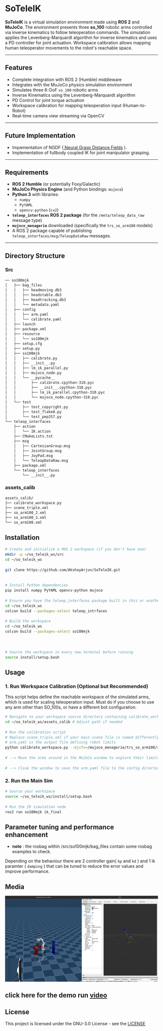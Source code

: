 # SoTeleIK

**SoTeleIK** is a virtual simulation environment made using **ROS 2** and **MuJoCo**. The environment presents three **so_100** robotic arms controlled via inverse kinematics to follow teleoperation commands. The simulation applies the Levenberg-Marquardt algorithm for inverse kinematics and uses a PD controller for joint actuation. Workspace calibration allows mapping human teleoperator movements to the robot's reachable space.

---

## Features

* Complete integration with ROS 2 (Humble) middleware
* Integrates with the MuJoCo physics simulation environment
* Simulates three 6-DoF `so_100` robotic arms
* Inverse Kinematics using the Levenberg-Marquardt algorithm
* PD Control for joint torque actuation
* Workspace calibration for mapping teleoperation input (Human-to-Robot)
* Real-time camera view streaming via OpenCV

---

## Future Implementation

* Impementation of NGDF ([ Neural Grasp Distance Fields](https://sites.google.com/view/neural-grasp-distance-fields) ).
* Implementation of fullbody coupled IK for joint manipulator grasping.

---

## Requirements

* **ROS 2 Humble** (or potentially Foxy/Galactic)
* **MuJoCo Physics Engine** (and Python bindings: `mujoco`)
* **Python 3** with libraries:
    * `numpy`
    * `PyYAML`
    * `opencv-python` (`cv2`)
* **`teleop_interfaces` ROS 2 package** (for the `/meta/teleop_data_raw` message type)
* **`mujoco_menagerie`** downloaded (specifically the `trs_so_arm100` models)
* A ROS 2 package capable of publishing `teleop_interfaces/msg/TeleopDataRaw` messages.

---

## Directory Structure

### Src
```
── so100mjk
│   ├── bag_files
│   │   ├── headmoving.db3
│   │   ├── headstable.db3
│   │   ├── headtracking.db3
│   │   └── metadata.yaml
│   ├── config
│   │   ├── arm.yaml
│   │   └── calibrate.yaml
│   ├── launch
│   ├── package.xml
│   ├── resource
│   │   └── so100mjk
│   ├── setup.cfg
│   ├── setup.py
│   ├── so100mjk
│   │   ├── calibrate.py
│   │   ├── __init__.py
│   │   ├── lm_ik_parallel.py
│   │   ├── mujoco_node.py
│   │   └── __pycache__
│   │       ├── calibrate.cpython-310.pyc
│   │       ├── __init__.cpython-310.pyc
│   │       ├── lm_ik_parallel.cpython-310.pyc
│   │       └── mujoco_node.cpython-310.pyc
│   └── test
│       ├── test_copyright.py
│       ├── test_flake8.py
│       └── test_pep257.py
└── teleop_interfaces
    ├── action
    │   └── IK.action
    ├── CMakeLists.txt
    ├── msg
    │   ├── CartesianGroup.msg
    │   ├── JointGroup.msg
    │   ├── JoyPad.msg
    │   └── TeleopDataRaw.msg
    ├── package.xml
    └── teleop_interfaces
        └── __init__.py
```

### assets_calib
```
assets_calib/
├── calibrate_workspace.py
├── scene_triple.xml
├── so_arm100_2.xml
├── so_arm100_3.xml
└── so_arm100.xml
```

## Installation

```bash
# Create and initialize a ROS 2 workspace (if you don't have one)
mkdir -p ~/so_teleik_ws/src
cd ~/so_teleik_ws

git clone https://github.com/AkshayArjun/SoTeleIK.git


# Install Python dependencies
pip install numpy PyYAML opencv-python mujoco

# Ensure you have the teleop_interfaces package built in this or another sourced workspace
cd ~/so_teleik_ws
colcon build --packages-select teleop_intrfaces

# Build the workspace
cd ~/so_teleik_ws
colcon build --packages-select so100mjk



# Source the workspace in every new terminal before running
source install/setup.bash
```

## Usage


### 1. Run Workspace Calibration (Optional but Recommended)

This script helps define the reachable workspace of the simulated arms, which is used for scaling teleoperation input. Must do if you choose to use any arm other than SO_100s, or have a different bot configuration. 

```bash
# Navigate to your workspace source directory containing calibrate_workspace.py
cd ~/so_teleik_ws/assets_calib # Adjust path if needed

# Run the calibration script
# Replace scene_triple.xml if your main scene file is named differently
# arm.yaml is the output file defining robot limits
python calibrate_workspace.py --mjcf=~/mujoco_menagerie/trs_so_arm100/scene_triple.xml --calib=config/arm.yaml

# --> Move the arms around in the MuJoCo window to explore their limits

# --> Close the window to save the arm.yaml file to the config directory
```
### 2. Run the Main Sim
```bash
# Source your workspace
source ~/so_teleik_ws/install/setup.bash

# Run the IK simulation node
ros2 run so100mjk ik_final
```

## Parameter tuning and performance enhancement
* **note** : the rosbag within /src/so100mjk/bag_files contain some rosbag examples to check. 

Depending on the behaviour there are 2 controller gain( `kp` and `kd` ) and 1 ik paramter ( `damping` ) that can be tuned to reduce the error values and improve performance. 

## Media 

![SoArm](images/Screenshot%20from%202025-10-20%2014-27-31.png)

## click here  for the demo run [video](https://drive.google.com/file/d/1KQ6kOmyYGHjQ4I7htbnXhBT-arDoGlmP/view?usp=sharing)



## License

This project is licensed under the GNU-3.0 License - see the [LICENSE](LICENSE)






